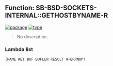 ## Function: SB-BSD-SOCKETS-INTERNAL::GETHOSTBYNAME-R
[![package](https://img.shields.io/badge/Package-SB--BSD--SOCKETS--INTERNAL-5f9ea0.svg?style=social&colorA=999999)](../) [![type](https://img.shields.io/badge/Type-Function-5f9ea0.svg?style=social&colorA=999999)](../#function) 

> No description.

### Lambda list
```
(NAME RET BUF BUFLEN RESULT H-ERRNOP)
```

